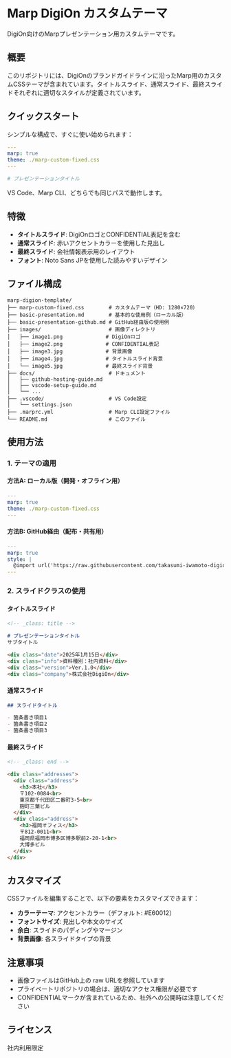 # Marp DigiOn カスタムテーマ

DigiOn向けのMarpプレゼンテーション用カスタムテーマです。

## 概要

このリポジトリには、DigiOnのブランドガイドラインに沿ったMarp用のカスタムCSSテーマが含まれています。タイトルスライド、通常スライド、最終スライドそれぞれに適切なスタイルが定義されています。

## クイックスタート

シンプルな構成で、すぐに使い始められます：

```yaml
---
marp: true
theme: ./marp-custom-fixed.css
---

# プレゼンテーションタイトル
```

VS Code、Marp CLI、どちらでも同じパスで動作します。

## 特徴

- **タイトルスライド**: DigiOnロゴとCONFIDENTIAL表記を含む
- **通常スライド**: 赤いアクセントカラーを使用した見出し
- **最終スライド**: 会社情報表示用のレイアウト
- **フォント**: Noto Sans JPを使用した読みやすいデザイン

## ファイル構成

```
marp-digion-template/
├── marp-custom-fixed.css        # カスタムテーマ（HD: 1280×720）
├── basic-presentation.md        # 基本的な使用例（ローカル版）
├── basic-presentation-github.md # GitHub経由版の使用例
├── images/                      # 画像ディレクトリ
│   ├── image1.png              # DigiOnロゴ
│   ├── image2.png              # CONFIDENTIAL表記
│   ├── image3.jpg              # 背景画像
│   ├── image4.jpg              # タイトルスライド背景
│   └── image5.jpg              # 最終スライド背景
├── docs/                        # ドキュメント
│   ├── github-hosting-guide.md
│   ├── vscode-setup-guide.md
│   └── ...
├── .vscode/                     # VS Code設定
│   └── settings.json
├── .marprc.yml                  # Marp CLI設定ファイル
└── README.md                    # このファイル
```

## 使用方法

### 1. テーマの適用

#### 方法A: ローカル版（開発・オフライン用）

```yaml
---
marp: true
theme: ./marp-custom-fixed.css
---
```

#### 方法B: GitHub経由（配布・共有用）

```yaml
---
marp: true
style: |
  @import url('https://raw.githubusercontent.com/takasumi-iwamoto-digion/marp-digion-template/main/marp-custom-fixed.css');
---
```

### 2. スライドクラスの使用

#### タイトルスライド

```markdown
<!-- _class: title -->

# プレゼンテーションタイトル
サブタイトル

<div class="date">2025年1月15日</div>
<div class="info">資料種別：社内資料</div>
<div class="version">Ver.1.0</div>
<div class="company">株式会社DigiOn</div>
```

#### 通常スライド

```markdown
## スライドタイトル

- 箇条書き項目1
- 箇条書き項目2
- 箇条書き項目3
```

#### 最終スライド

```markdown
<!-- _class: end -->

<div class="addresses">
  <div class="address">
    <h3>本社</h3>
    〒102-0084<br>
    東京都千代田区二番町3-5<br>
    麹町三葉ビル
  </div>
  <div class="address">
    <h3>福岡オフィス</h3>
    〒812-0011<br>
    福岡県福岡市博多区博多駅前2-20-1<br>
    大博多ビル
  </div>
</div>
```

## カスタマイズ

CSSファイルを編集することで、以下の要素をカスタマイズできます：

- **カラーテーマ**: アクセントカラー（デフォルト: #E60012）
- **フォントサイズ**: 見出しや本文のサイズ
- **余白**: スライドのパディングやマージン
- **背景画像**: 各スライドタイプの背景

## 注意事項

- 画像ファイルはGitHub上の raw URLを参照しています
- プライベートリポジトリの場合は、適切なアクセス権限が必要です
- CONFIDENTIALマークが含まれているため、社外への公開時は注意してください

## ライセンス

社内利用限定